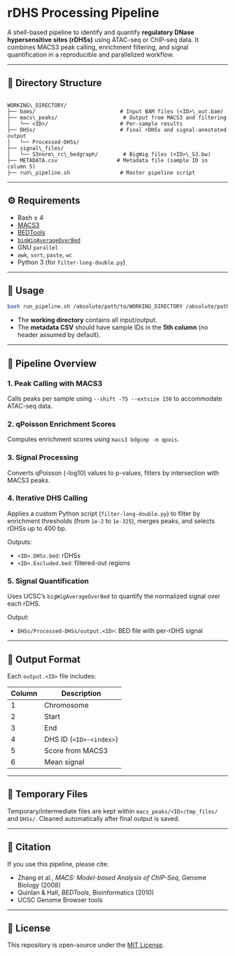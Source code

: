# rDHS Processing Pipeline

A shell-based pipeline to identify and quantify **regulatory DNase hypersensitive sites (rDHSs)** using ATAC-seq or ChIP-seq data. It combines MACS3 peak calling, enrichment filtering, and signal quantification in a reproducible and parallelized workflow.

---

## 📁 Directory Structure

```

WORKING\_DIRECTORY/
├── bams/                           # Input BAM files (<ID>\_out.bam)
├── macs\_peaks/                     # Output from MACS3 and filtering
│   └── <ID>/                       # Per-sample results
├── DHSs/                           # Final rDHSs and signal-annotated output
│   └── Processed-DHSs/
├── signal\_files/
│   └── S3norm\_rc\_bedgraph/        # BigWig files (<ID>\_S3.bw)
├── METADATA.csv                   # Metadata file (sample ID in column 5)
├── run\_pipeline.sh                # Master pipeline script

````

---

## ⚙️ Requirements

- Bash ≥ 4
- [MACS3](https://github.com/macs3-project/MACS)
- [BEDTools](https://bedtools.readthedocs.io/)
- [`bigWigAverageOverBed`](http://hgdownload.soe.ucsc.edu/admin/exe/)
- GNU `parallel`
- `awk`, `sort`, `paste`, `wc`
- Python 3 (for `filter-long-double.py`)

---

## 🚀 Usage

```bash
bash run_pipeline.sh /absolute/path/to/WORKING_DIRECTORY /absolute/path/to/METADATA.csv
````

* The **working directory** contains all input/output.
* The **metadata CSV** should have sample IDs in the **5th column** (no header assumed by default).

---

## 🧪 Pipeline Overview

### 1. Peak Calling with MACS3

Calls peaks per sample using `--shift -75 --extsize 150` to accommodate ATAC-seq data.

### 2. qPoisson Enrichment Scores

Computes enrichment scores using `macs3 bdgcmp -m qpois`.

### 3. Signal Processing

Converts qPoisson (-log10) values to p-values, filters by intersection with MACS3 peaks.

### 4. Iterative DHS Calling

Applies a custom Python script (`filter-long-double.py`) to filter by enrichment thresholds (from `1e-2` to `1e-325`), merges peaks, and selects rDHSs up to 400 bp.

Outputs:

* `<ID>.DHSs.bed`: rDHSs
* `<ID>.Excluded.bed`: filtered-out regions

### 5. Signal Quantification

Uses UCSC’s `bigWigAverageOverBed` to quantify the normalized signal over each rDHS.

Output:

* `DHSs/Processed-DHSs/output.<ID>`: BED file with per-rDHS signal

---

## 📝 Output Format

Each `output.<ID>` file includes:

| Column | Description             |
| ------ | ----------------------- |
| 1      | Chromosome              |
| 2      | Start                   |
| 3      | End                     |
| 4      | DHS ID (`<ID>-<index>`) |
| 5      | Score from MACS3        |
| 6      | Mean signal             |

---

## 🧹 Temporary Files

Temporary/intermediate files are kept within `macs_peaks/<ID>/tmp_files/` and `DHSs/`. Cleaned automatically after final output is saved.

---

## 🧾 Citation

If you use this pipeline, please cite:

* Zhang et al., *MACS: Model-based Analysis of ChIP-Seq*, Genome Biology (2008)
* Quinlan & Hall, *BEDTools*, Bioinformatics (2010)
* UCSC Genome Browser tools

---

## 📄 License

This repository is open-source under the [MIT License](LICENSE).

```

